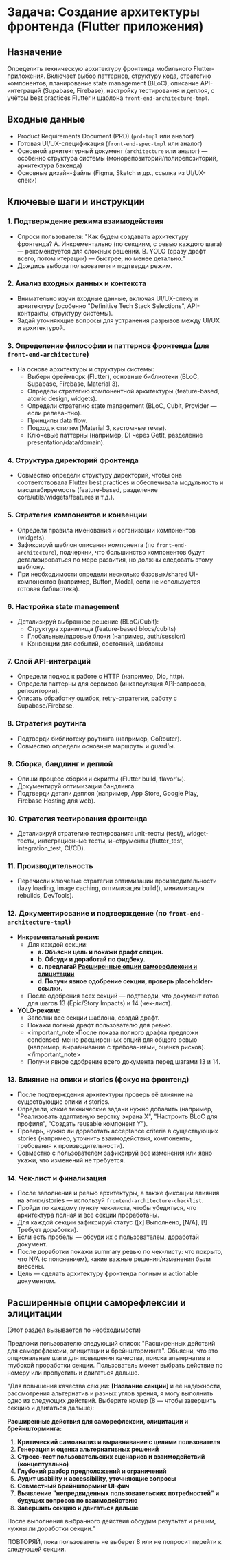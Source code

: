 # Задача: Создание архитектуры фронтенда (Flutter приложения)

## Назначение

Определить техническую архитектуру фронтенда мобильного Flutter-приложения. Включает выбор паттернов, структуру кода, стратегию компонентов, планирование state management (BLoC), описание API-интеграций (Supabase, Firebase), настройку тестирования и деплоя, с учётом best practices Flutter и шаблона `front-end-architecture-tmpl`.

## Входные данные

- Product Requirements Document (PRD) (`prd-tmpl` или аналог)
- Готовая UI/UX-спецификация (`front-end-spec-tmpl` или аналог)
- Основной архитектурный документ (`architecture` или аналог) — особенно структура системы (монорепозиторий/полирепозиторий, архитектура бэкенда)
- Основные дизайн-файлы (Figma, Sketch и др., ссылка из UI/UX-спеки)

## Ключевые шаги и инструкции

### 1. Подтверждение режима взаимодействия

- Спроси пользователя: "Как будем создавать архитектуру фронтенда? A. Инкрементально (по секциям, с ревью каждого шага) — рекомендуется для сложных решений. B. YOLO (сразу драфт всего, потом итерации) — быстрее, но менее детально."
- Дождись выбора пользователя и подтверди режим.

### 2. Анализ входных данных и контекста

- Внимательно изучи входные данные, включая UI/UX-спеку и архитектуру (особенно "Definitive Tech Stack Selections", API-контракты, структуру системы).
- Задай уточняющие вопросы для устранения разрывов между UI/UX и архитектурой.

### 3. Определение философии и паттернов фронтенда (для `front-end-architecture`)

- На основе архитектуры и структуры системы:
  - Выбери фреймворк (Flutter), основные библиотеки (BLoC, Supabase, Firebase, Material 3).
  - Определи стратегию компонентной архитектуры (feature-based, atomic design, widgets).
  - Определи стратегию state management (BLoC, Cubit, Provider — если релевантно).
  - Принципы data flow.
  - Подход к стилям (Material 3, кастомные темы).
  - Ключевые паттерны (например, DI через GetIt, разделение presentation/data/domain).

### 4. Структура директорий фронтенда

- Совместно определи структуру директорий, чтобы она соответствовала Flutter best practices и обеспечивала модульность и масштабируемость (feature-based, разделение core/utils/widgets/features и т.д.).

### 5. Стратегия компонентов и конвенции

- Определи правила именования и организации компонентов (widgets).
- Зафиксируй шаблон описания компонента (по `front-end-architecture`), подчеркни, что большинство компонентов будут детализироваться по мере развития, но должны следовать этому шаблону.
- При необходимости определи несколько базовых/shared UI-компонентов (например, Button, Modal, если не используется готовая библиотека).

### 6. Настройка state management

- Детализируй выбранное решение (BLoC/Cubit):
  - Структура хранилища (feature-based blocs/cubits)
  - Глобальные/ядровые блоки (например, auth/session)
  - Конвенции для событий, состояний, шаблоны

### 7. Слой API-интеграций

- Определи подход к работе с HTTP (например, Dio, http).
- Определи паттерны для сервисов (инкапсуляция API-запросов, репозитории).
- Описать обработку ошибок, retry-стратегии, работу с Supabase/Firebase.

### 8. Стратегия роутинга

- Подтверди библиотеку роутинга (например, GoRouter).
- Совместно определи основные маршруты и guard'ы.

### 9. Сборка, бандлинг и деплой

- Опиши процесс сборки и скрипты (Flutter build, flavor'ы).
- Документируй оптимизации бандлинга.
- Подтверди детали деплоя (например, App Store, Google Play, Firebase Hosting для web).

### 10. Стратегия тестирования фронтенда

- Детализируй стратегию тестирования: unit-тесты (test/), widget-тесты, интеграционные тесты, инструменты (flutter_test, integration_test, CI/CD).

### 11. Производительность

- Перечисли ключевые стратегии оптимизации производительности (lazy loading, image caching, оптимизация build(), минимизация rebuilds, DevTools).

### 12. Документирование и подтверждение (по `front-end-architecture-tmpl`)

- **Инкрементальный режим:**
  - Для каждой секции:
    - **a. Объясни цель и покажи драфт секции.**
    - **b. Обсуди и доработай по фидбеку.**
    - **c. предлагай [Расширенные опции саморефлексии и элицитации](#расширенные-опции-саморефлексии-и-элицитации)**
    - **d. Получи явное одобрение секции, проверь placeholder-ссылки.**
  - После одобрения всех секций — подтверди, что документ готов для шагов 13 (Epic/Story Impacts) и 14 (чек-лист).
- **YOLO-режим:**
  - Заполни все секции шаблона, создай драфт.
  - Покажи полный драфт пользователю для ревью.
  - <important_note>После показа полного драфта предложи condensed-меню расширенных опций для общего ревью (например, выравнивание с требованиями, оценка рисков).</important_note>
  - Получи явное одобрение всего документа перед шагами 13 и 14.

### 13. Влияние на эпики и stories (фокус на фронтенд)

- После подтверждения архитектуры проверь её влияние на существующие эпики и stories.
- Определи, какие технические задачи нужно добавить (например, "Реализовать адаптивную верстку экрана X", "Настроить BLoC для профиля", "Создать reusable компонент Y").
- Проверь, нужно ли доработать acceptance criteria в существующих stories (например, уточнить взаимодействия, компоненты, требования к производительности).
- Совместно с пользователем зафиксируй все изменения или явно укажи, что изменений не требуется.

### 14. Чек-лист и финализация

- После заполнения и ревью архитектуры, а также фиксации влияния на эпики/stories — используй `frontend-architecture-checklist`.
- Пройди по каждому пункту чек-листа, чтобы убедиться, что архитектура полная и все секции проработаны.
- Для каждой секции зафиксируй статус ([x] Выполнено, [N/A], [!] Требует доработки).
- Если есть пробелы — обсуди их с пользователем, доработай документ.
- После доработки покажи summary ревью по чек-листу: что покрыто, что N/A (с пояснением), какие важные решения/изменения были внесены.
- Цель — сделать архитектуру фронтенда полным и actionable документом.

## Расширенные опции саморефлексии и элицитации

(Этот раздел вызывается по необходимости)

Предложи пользователю следующий список "Расширенных действий для саморефлексии, элицитации и брейншторминга". Объясни, что это опциональные шаги для повышения качества, поиска альтернатив и глубокой проработки секции. Пользователь может выбрать действие по номеру или пропустить и двигаться дальше.

"Для повышения качества секции: **[Название секции]** и её надёжности, рассмотрения альтернатив и разных углов зрения, я могу выполнить одно из следующих действий. Выберите номер (8 — чтобы завершить секцию и двигаться дальше):

**Расширенные действия для саморефлексии, элицитации и брейншторминга:**

1. **Критический самоанализ и выравнивание с целями пользователя**
2. **Генерация и оценка альтернативных решений**
3. **Стресс-тест пользовательских сценариев и взаимодействий (концептуально)**
4. **Глубокий разбор предположений и ограничений**
5. **Аудит usability и accessibility, уточняющие вопросы**
6. **Совместный брейншторминг UI-фич**
7. **Выявление "непредвиденных пользовательских потребностей" и будущих вопросов по взаимодействию**
8. **Завершить секцию и двигаться дальше**

После выполнения выбранного действия обсудим результат и решим, нужны ли доработки секции."

ПОВТОРЯЙ, пока пользователь не выберет 8 или не попросит перейти к следующей секции.
